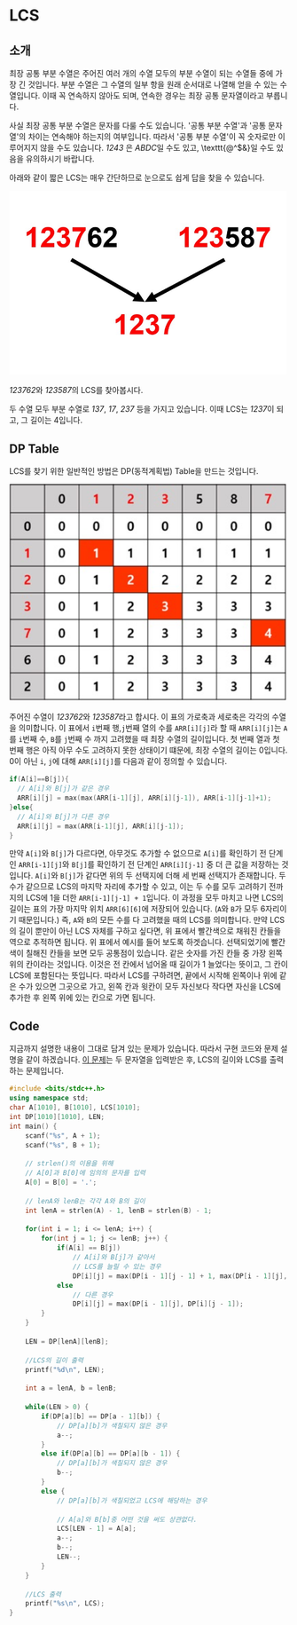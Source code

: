 # LCS

## 소개

최장 공통 부분 수열은 주어진 여러 개의 수열 모두의 부분 수열이 되는 수열들 중에 가장 긴 것입니다. 부분 수열은 그 수열의 일부 항을 원래 순서대로 나열해 얻을 수 있는 수열입니다. 이때 꼭 연속하지 않아도 되며, 연속한 경우는 최장 공통 문자열이라고 부릅니다.

사실 최장 공통 부분 수열은 문자를 다룰 수도 있습니다. '공통 부분 수열'과 '공통 문자열'의 차이는 연속해야 하는지의 여부입니다. 따라서 '공통 부분 수열'이 꼭 숫자로만 이루어지지 않을 수도 있습니다. *1243* 은 *ABDC*일 수도 있고, \texttt{@^$&}일 수도 있음을 유의하시기 바랍니다.

아래와 같이 짧은 LCS는 매우 간단하므로 눈으로도 쉽게 답을 찾을 수 있습니다.

<img src="./pic/LCS1.JPG" width = 500 >

*123762*와 *123587*의 LCS를 찾아봅시다.

두 수열 모두 부분 수열로 *137*, *17*, *237* 등을 가지고 있습니다. 이때 LCS는 *1237*이 되고, 그 길이는 4입니다.

## DP Table

LCS를 찾기 위한 일반적인 방법은 DP(동적계획법) Table을 만드는 것입니다. 

<img src="./pic/LCS2.jpg" width = 500 > 

주어진 수열이 *123762*와 *123587*라고 합시다. 이 표의 가로축과 세로축은 각각의 수열을 의미합니다. 이 표에서 `i`번째 행,`j`번째 열의 수를 `ARR[i][j]`라 할 때 `ARR[i][j]`는 `A`를 `i`번째 수, `B`를 `j`번째 수 까지 고려했을 때 최장 수열의 길이입니다. 첫 번째 열과 첫 번째 행은 아직 아무 수도 고려하지 못한 상태이기 떄문에, 최장 수열의 길이는 0입니다.
0이 아닌 `i`, `j`에 대해 `ARR[i][j]`를 다음과 같이 정의할 수 있습니다.

```c++
if(A[i]==B[j]){
  // A[i]와 B[j]가 같은 경우
  ARR[i][j] = max(max(ARR[i-1][j], ARR[i][j-1]), ARR[i-1][j-1]+1);
}else{
  // A[i]와 B[j]가 다른 경우
  ARR[i][j] = max(ARR[i-1][j], ARR[i][j-1]);
}
```


만약 `A[i]`와 `B[j]`가 다르다면, 아무것도 추가할 수 없으므로 `A[i]`를 확인하기 전 단계인 `ARR[i-1][j]`와 `B[j]`를 확인하기 전 단계인 `ARR[i][j-1]` 중 더 큰 값을 저장하는 것입니다.
`A[i]`와 `B[j]`가 같다면 위의 두 선택지에 더해 세 번째 선택지가 존재합니다. 두 수가 같으므로 LCS의 마지막 자리에 추가할 수 있고, 이는 두 수를 모두 고려하기 전까지의 LCS에 1을 더한 `ARR[i-1][j-1] + 1`입니다.
이 과정을 모두 마치고 나면 LCS의 길이는 표의 가장 마지막 위치 `ARR[6][6]`에 저장되어 있습니다. (`A`와 `B`가 모두 6자리이기 때문입니다.) 즉, `A`와 `B`의 모든 수를 다 고려했을 때의 LCS를 의미합니다.
만약 LCS의 길이 뿐만이 아닌 LCS 자체를 구하고 싶다면, 위 표에서 빨간색으로 채워진 칸들을 역으로 추적하면 됩니다. 
위 표에서 예시를 들어 보도록 하겟습니다. 선택되었기에 빨간색이 칠해진 칸들을 보면 모두 공통점이 있습니다. 같은 숫자를 가진 칸들 중 가장 왼쪽 위의 칸이라는 것입니다. 이것은 전 칸에서 넘어올 때 길이가 1 늘었다는 뜻이고, 그 칸이 LCS에 포함된다는 뜻입니다. 따라서 LCS를 구하려면, 끝에서 시작해 왼쪽이나 위에 같은 수가 있으면 그곳으로 가고, 왼쪽 칸과 윗칸이 모두 자신보다 작다면 자신을 LCS에 추가한 후 왼쪽 위에 있는 칸으로 가면 됩니다.

## Code

지금까지 설명한 내용이 그대로 담겨 있는 문제가 있습니다. 따라서 구현 코드와 문제 설명을 같이 하겠습니다. [이 문제](https://www.acmicpc.net/problem/9252)는 두 문자열을 입력받은 후, LCS의 길이와 LCS를 출력하는 문제입니다.

```c++
#include <bits/stdc++.h>
using namespace std;
char A[1010], B[1010], LCS[1010];
int DP[1010][1010], LEN;
int main() {
    scanf("%s", A + 1);
    scanf("%s", B + 1);
    
    // strlen()의 이용을 위해
    // A[0]과 B[0]에 임의의 문자를 입력
    A[0] = B[0] = '.';
    
    // lenA와 lenB는 각각 A와 B의 길이
    int lenA = strlen(A) - 1, lenB = strlen(B) - 1;
    
    for(int i = 1; i <= lenA; i++) {
        for(int j = 1; j <= lenB; j++) {
            if(A[i] == B[j])
                // A[i]와 B[j]가 같아서
                // LCS를 늘릴 수 있는 경우
                DP[i][j] = max(DP[i - 1][j - 1] + 1, max(DP[i - 1][j], DP[i][j - 1]));
            else
                // 다른 경우
                DP[i][j] = max(DP[i - 1][j], DP[i][j - 1]);
        }
    }
    
    LEN = DP[lenA][lenB];
    
    //LCS의 길이 출력
    printf("%d\n", LEN);
    
    int a = lenA, b = lenB;
    
    while(LEN > 0) {
        if(DP[a][b] == DP[a - 1][b]) {
            // DP[a][b]가 색칠되지 않은 경우
            a--;
        }
        else if(DP[a][b] == DP[a][b - 1]) {
            // DP[a][b]가 색칠되지 않은 경우
            b--;
        }
        else {
            // DP[a][b]가 색칠되었고 LCS에 해당하는 경우
            
            // A[a]와 B[b]중 어떤 것을 써도 상관없다.
            LCS[LEN - 1] = A[a];
            a--;
            b--;
            LEN--;
        }
    }
    
    //LCS 출력
    printf("%s\n", LCS);
}
```

